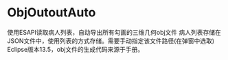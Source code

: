 # ObjOutoutAuto
使用ESAPI读取病人列表，自动导出所有勾画的三维几何obj文件
病人列表存储在JSON文件中，使用列表的方式存储。需要手动指定该文件路径(在弹窗中选取)
Eclipse版本13.5，obj文件的生成代码来源于手册。
